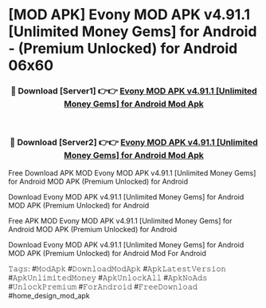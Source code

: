 # [MOD APK] Evony MOD APK v4.91.1 [Unlimited Money Gems] for Android  - (Premium Unlocked) for Android 06x60



<div align="center">
<h3>🔴 Download [Server1] 👉👉 <a href="https://momento.my/?title=Evony_MOD_APK_v4.91.1_[Unlimited_Money_Gems]_for_Android_">Evony MOD APK v4.91.1 [Unlimited Money Gems] for Android  Mod Apk</a></h3><br>

<h3>🔴 Download [Server2] 👉👉 <a href="https://momento.my/?title=Evony_MOD_APK_v4.91.1_[Unlimited_Money_Gems]_for_Android_">Evony MOD APK v4.91.1 [Unlimited Money Gems] for Android  Mod Apk</a></h3>
</div>



Free Download APK MOD Evony MOD APK v4.91.1 [Unlimited Money Gems] for Android  MOD APK (Premium Unlocked) for Android

Download Evony MOD APK v4.91.1 [Unlimited Money Gems] for Android  MOD APK (Premium Unlocked) for Android

Free APK MOD Evony MOD APK v4.91.1 [Unlimited Money Gems] for Android  MOD APK (Premium Unlocked) for Android

Download Evony MOD APK v4.91.1 [Unlimited Money Gems] for Android  MOD APK (Premium Unlocked) for Android Mod For Android

𝚃𝚊𝚐𝚜: #𝙼𝚘𝚍𝙰𝚙𝚔 #𝙳𝚘𝚠𝚗𝚕𝚘𝚊𝚍𝙼𝚘𝚍𝙰𝚙𝚔 #𝙰𝚙𝚔𝙻𝚊𝚝𝚎𝚜𝚝𝚅𝚎𝚛𝚜𝚒𝚘𝚗 #𝙰𝚙𝚔𝚄𝚗𝚕𝚒𝚖𝚒𝚝𝚎𝚍𝙼𝚘𝚗𝚎𝚢 #𝙰𝚙𝚔𝚄𝚗𝚕𝚘𝚌𝚔𝙰𝚕𝚕 #𝙰𝚙𝚔𝙽𝚘𝙰𝚍𝚜 #𝚄𝚗𝚕𝚘𝚌𝚔𝙿𝚛𝚎𝚖𝚒𝚞𝚖 #𝙵𝚘𝚛𝙰𝚗𝚍𝚛𝚘𝚒𝚍 #𝙵𝚛𝚎𝚎𝙳𝚘𝚠𝚗𝚕𝚘𝚊𝚍 #home_design_mod_apk
